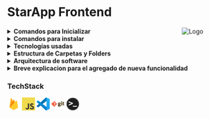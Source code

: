 # StarApp Frontend

<img alt="Logo" align="right" src="https://encrypted-tbn0.gstatic.com/images?q=tbn:ANd9GcTu1tfJ2N0SENG9G86Avbt6qN59vXLDAFYggA5IrspoOX4Q_irRB18laR-At4dTKZyG6VI&usqp=CAU" width="20%" />

<details>
  <summary><strong>Comandos para Inicializar</strong></summary>

#### Comando para instalar Dependencias

    npm install

#### Comando para Ejecutar el Proyecto

    npm start

- _Comienza a escuchar en el puerto [localhost 5000](http://localhost:5000/)_

</details>

<details>
    <summary><strong>Comandos para instalar</strong></summary>

    npm test

Abrir una ventana de comandos CMD
Ejecutar los siguientes comandos para verificar la instalación
node --version
npm --version
Crear un proyecto con React Js
npx create-react-app "Nombre de la aplicacion"
Abrir Visual studio Code y ejecutar el siguiente comando
npm start
Comandos adicionales crear evento
npm i react-router-dom
npm i reactstrap

</details>

<details>
    <summary><strong>Tecnologías usadas</strong></summary>

[![Material Version](https://img.shields.io/badge/Material--ui-v4.-blue)](https://v4.mui.com/)

Nos ofrece componentes para un desarrollo web más rápido y fácil. Construya su propio sistema de diseño o comience con el diseño de materiales.

[![React Version](https://img.shields.io/badge/React-17.0.2-9cf)](https://es.reactjs.org/)

React te ayuda a crear interfaces de usuario interactivas de forma sencilla. Diseña vistas simples para cada estado en tu aplicación, y React se encargará de actualizar y renderizar de manera eficiente los componentes correctos cuando los datos cambien.

[![Firebase Version](https://img.shields.io/badge/Firebase-4.5.0-yellowgreen)](https://console.firebase.google.com/u/0/?hl=es&pli=1)

Nos ofrece herramientas de Google para compilar infraestructuras de apps, mejorar la calidad de las apps y desarrollar tu empresa

[![Axios Version](https://img.shields.io/badge/Axios-0.21.4-red)](https://www.npmjs.com/package/axios)

Cliente HTTP basado en promesas para el navegador y el nodo.js

[![JavaScript Version](https://img.shields.io/badge/Javascript-ECMA%206-inactive)](https://www.w3schools.com/js/js_es6.asp)

ECMAScript 2015 fue la segunda revisión importante de JavaScript.

[![final-form Version](https://img.shields.io/badge/final--form-4.20.2-yellowgreen)](https://www.npmjs.com/package/final-form)

Para construir grandes formularios, con funcionalidades de validación usadas en este proyecto.

[![xlsx Version](https://img.shields.io/badge/xlsx-0.17.2-success)](https://www.npmjs.com/package/xlsx)

Analizador y escritor para varios formatos de hoja de cálculo. Puré-JS implementación de especificaciones oficiales, documentos relacionados y archivos de prueba. Énfasis en el análisis y la escritura robustez, compatibilidad de funciones de formato cruzado con una representación JS unificada, y compatibilidad del navegador ES3/ ES5 volver a IE6.

[![date-fns Version](https://img.shields.io/badge/date--fns-2.24.0-important)](https://www.npmjs.com/package/date-fns)

date-fns proporciona el conjunto de herramientas más completo, sencillo y consistente para manipular fechas JavaScript en un navegador y Node.js.

[![country-list-spanish Version](https://img.shields.io/badge/country--list--spanish-0.2.1-ff69b4)](https://www.npmjs.com/package/country-list-spanish)

Obtenga el nombre del país en español para cualquier código de país ISO 3166-1 alpha-2, y viceversa.

La lista completa de 262 nombres de países y códigos de este paquete se compone de la siguiente manera:

- 249 elementos de código asignados oficialmente.
- 12 elementos de código excepcionalmente reservados.
- 1 elemento de código adicional añadido para la funcionalidad.

[![react-export-excel Version](https://img.shields.io/badge/react--export--excel-0.5.3-blueviolet)](https://www.npmjs.com/package/react-export-excel)

Una biblioteca de exportación a Excel creada con y para React.

[![react-hook-form v7 Version](https://img.shields.io/badge/react--hook--form-0.5.3-green)](https://www.npmjs.com/package/react-hook-form)

Características

- Construido con el rendimiento, UX y DX en mente
- Abarca la validación de formas nativas
- Integración fuera de caja con bibliotecas de interfaz de usuario
- Tamaño pequeño y sin dependencias
- Sigue el estándar HTML para la validación
- Apoyo Yup, Zod, Superestructura, Joi, chaleco, clase-validador, io-ts, nope o personalizado

[![reactstrap Version](https://img.shields.io/badge/reactstrap-8.10.0-reed)](https://www.npmjs.com/package/reactstrap)

Componentes de React creadas para Bootstrap 5.

Si está usando Bootstrap 4, necesitará usar Reactstrap v8

</details>

<details>
    <summary><strong>Estructura de Carpetas y Folders</strong></summary>

- build

- node modules

- public

- src

  - **assets e images**: Imágenes necesarias, como las insignias, el logo del proyecto. Aquí se colocan las imágenes necesarias.

  - **components**: El proyecto está organizado por componentes, en los components se pueden colocar los archivos de las cuales está conformado el proyecto.

    - **componentes proyectos**: (ordenadas de mayor a menor tamaño o por jerarquia de componentes)

           - paginas: Este folder contiene las vistas de las páginas de proyectos.
           - organismos: Este folder contiene como componentes principales un Body, su Header y otros componentes que sean bastante amplios, que sirven como parte del layout de cada página, dependiendo del rol en el caso de "ProyectosAdmins" y "ProyectosVoluntarios". También se tiene "PuertaPermisos" que gestiona los accesos a los usuarios dependiendo del rol.
           - moleculas: Este folder "hijos" de un organismo o a otras "moleculas" como ser los Banners de cada vista, el contenido de los mismos, los formularios de crear y editar, entre otros.
           - atomos: Este folder contiene los componentes más pequeños como ser los botones.
               (Esta division es algo subjetiva, sujeta al tamaño, dependencias y jerarquia de cada componente)

    - **CrearEvento**: Este folder contiene el componente "crearEvento.jsx" y el estilo del componente.
    - **footer**: el footer inicial actualmente no usado
    - **Formulario-evento.component**: Este folder contiene los archivos para el componente del Formulario de Crear Evento, que también es reutilizado en el Formulario de Editar Evento.
    - **Header**:
      - header.jsx: contiene el componente principal de header
    - **Home**:
      - Home.jsx: componente principal que contiene los demas componentes, home presenta LandingView si no se esta loggeado o EventosProximos en caso contrario
    - **Perfil**: Folder que contiene las 3 secciones presentes en la vista de Cuenta
    - **templates**: Este folder contiene algunos componentes altamente rehusables
    - **UserTable**: Users.ksx es el componente principal que contiene los otros componentes

  - **routes**
    - **routes** : definición de objeto que relaciona todos los componentes con una ruta
    - **AuthRoutesVerifier**: archivo que alberga funciones de verificación en las rutas
  - **screens:** Algunas de los componentes que se asocian con una ruta en routes
  - **initializer.js:** archivo de configuración para conexión con api de inicio de sesión con google

- .env
- package.json
- README.md

</details>

<details>
    <summary><strong>Arquitectura de software</strong></summary>

    El front esta basado en React el framework que elegimos este semestre.
    React maneja una arquitectura Llamada Flux, que es similar a MVC ya que también contiene , su modelo, vista y controladores pero esta pensada en un flujo de datos unidireccional. Los datos viajan desde la vista por medio de acciones y llegan a un Store desde el cual se actualizará la vista de nuevo.
    La Store sería lo más parecido al modelo de la aplicación. Guarda los datos y estado de la aplicación.
    No hay métodos en la Store que permitan modificar los datos en ella, eso se hace a través de dispatchers y acciones.
    React utiliza JSX que permite incrustar etiquetas XML/HTML en el archivo de JavaScript, esto implica que JSX es una extensión de sintaxis para JavaScript es decir que en el mismo archivo JSX esistira codigo html javaScript y tambien css. Se tiene que usar un compilador como Babel, que recoge nuestro código JSX y lo compila para generar JavaScript que los navegadores puedan entender.

</details>

<details>
    <summary><strong>Breve explicacion para el agregado de nueva funcionalidad</strong></summary>

**Proyectos**

En el caso de que se quiera implementar un nuevo componente, se debe tomar en cuenta la funcionalidad que será implementada
y que rol de usuario podrá tener acceso a ella.
Por ejemplo, se conoce que el Core team tiene el acceso total a la aplicación al ser un superusuario dentro de la misma,
el Líder tiene acceso al CRUD de Eventos pero no al de Proyectos y
el Voluntario únicamente tiene acceso a poder ingresar a la aplicación para participar dentro de los eventos y proyectos existentes.
Por este motivo, se creó el componente "PuertaPermisos.js".
Para usar "PuertaPermisos" se debe importar: "PuertaPermisos" y los "SCOPES" de "map-permisos" en el componente en el que será usado.
(Ver "ContenidoProyecto.js" como ejemplo)

Si el componente es muy pequeño y ningun otro componente depende de este, se lo considera un "atomo".
Las moleculas reciben atomos u otras moleculas.
Los organismos reciben atomos moleculas u otros organismos.
Las paginas son las vistas principales que contienen a los demas componentes y su layout base.
Estas carpetas son para dividir los componentes semanticamente segun su jerarquia o tamaño en el virtual DOM de react.
(Se puede revisar esta metodología de estructuracion de componentes llamada "Atomic Design". Revisar el siguiente enlace:
https://andela.com/insights/structuring-your-react-application-atomic-design-principles/ )

En el caso de que se quiera agregar nuevos permisos o roles, se debe incluir en "map-permisos.js"

El consumo de Endpoints se hace desde los componentes "padre" de la carpeta de "componentes proyectos/paginas" y los datos consumidos y callbacks de funciones son enviados a través de props de react hacia los componentes "hijos" que necesiten los datos y callbacks.

**Eventos**

Crear un nuevo componente con la extensión ".jsx" y se llama en el archivo "EventsList.js"

</details>

### TechStack

<code><img height="30" src="https://raw.githubusercontent.com/github/explore/80688e429a7d4ef2fca1e82350fe8e3517d3494d/topics/firebase/firebase.png"></code>
<code><img height="30" src="https://raw.githubusercontent.com/github/explore/80688e429a7d4ef2fca1e82350fe8e3517d3494d/topics/javascript/javascript.png"></code>
<code><img height="30" src="https://raw.githubusercontent.com/github/explore/80688e429a7d4ef2fca1e82350fe8e3517d3494d/topics/visual-studio-code/visual-studio-code.png"></code>
<code><img height="30" src="https://raw.githubusercontent.com/github/explore/80688e429a7d4ef2fca1e82350fe8e3517d3494d/topics/git/git.png"></code>
<code><img height="30" src="https://raw.githubusercontent.com/github/explore/80688e429a7d4ef2fca1e82350fe8e3517d3494d/topics/terminal/terminal.png"></code>
